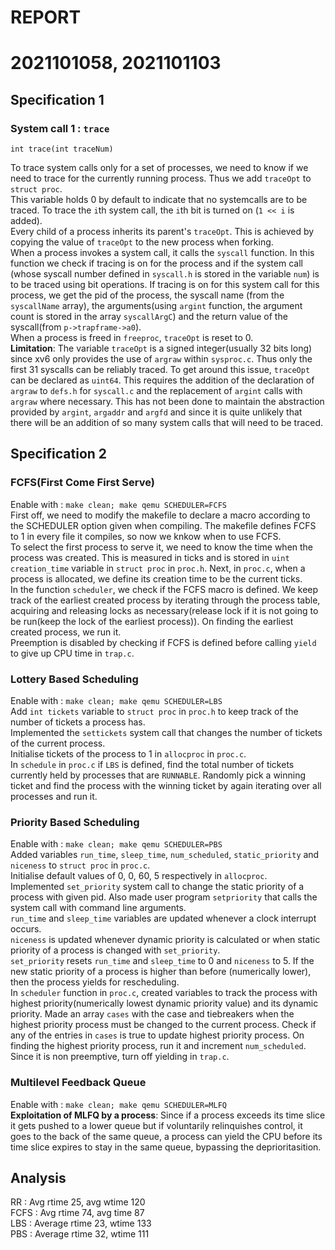 # REPORT
# 2021101058, 2021101103

## Specification 1
### System call 1 : `trace`  
`int trace(int traceNum)`

To trace system calls only for a set of processes, we need to know if we need to trace for the currently running process. Thus we add `traceOpt` to `struct proc`.  
This variable holds 0 by default to indicate that no systemcalls are to be traced. To trace the `i`th system call, the `i`th bit is turned on (`1 << i` is added).  
Every child of a process inherits its parent's `traceOpt`. This is achieved by copying the value of `traceOpt` to the new process when forking.  
When a process invokes a system call, it calls the `syscall` function. In this function we check if tracing is on for the process and if the system call (whose syscall number defined in `syscall.h` is stored in the variable `num`) is to be traced using bit operations. If tracing is on for this system call for this process, we get the pid of the process, the syscall name (from the `syscallName` array), the arguments(using `argint` function, the argument count is stored in the array `syscallArgC`) and the return value of the syscall(from `p->trapframe->a0`).  
When a process is freed in `freeproc`, `traceOpt` is reset to 0.  
**Limitation**: The variable `traceOpt` is a signed integer(usually 32 bits long) since xv6 only provides the use of `argraw` within `sysproc.c`. Thus only the first 31 syscalls can be reliably traced. To get around this issue, `traceOpt` can be declared as `uint64`. This requires the addition of the declaration of `argraw` to `defs.h` for `syscall.c` and the replacement of `argint` calls with `argraw` where necessary. This has not been done to maintain the abstraction provided by `argint`,  `argaddr` and `argfd` and since it is quite unlikely that there will be an addition of so many system calls that will need to be traced.  

## Specification 2  
### FCFS(First Come First Serve)  
Enable with : `make clean; make qemu SCHEDULER=FCFS`  
First off, we need to modify the makefile to declare a macro according to the SCHEDULER option given when compiling. The makefile defines FCFS to 1 in every file it compiles, so now we knkow when to use FCFS.  
To select the first process to serve it, we need to know the time when the process was created. This is measured in ticks and is stored in `uint creation_time` variable in `struct proc` in `proc.h`. Next, in `proc.c`, when a process is allocated, we define its creation time to be the current ticks.  
In the function `scheduler`, we check if the FCFS macro is defined. We keep track of the earliest created process by iterating through the process table, acquiring and releasing locks as necessary(release lock if it is not going to be run(keep the lock of the earliest process)). On finding the earliest created process, we run it.  
Preemption is disabled by checking if FCFS is defined before calling `yield` to give up CPU time in `trap.c`.  

### Lottery Based Scheduling
Enable with : `make clean; make qemu SCHEDULER=LBS`  
Add `int tickets` variable to `struct proc` in `proc.h` to keep track of the number of tickets a process has.  
Implemented the `settickets` system call that changes the number of tickets of the current process.  
Initialise tickets of the process to 1 in `allocproc` in `proc.c`.  
In `schedule` in `proc.c` if `LBS` is defined, find the total number of tickets currently held by processes that are `RUNNABLE`. Randomly pick a winning ticket and find the process with the winning ticket by again iterating over all processes and run it. 

### Priority Based Scheduling
Enable with : `make clean; make qemu SCHEDULER=PBS`  
Added variables `run_time`, `sleep_time`, `num_scheduled`, `static_priority` and `niceness` to `struct proc` in `proc.c`.  
Initialise default values of 0, 0, 60, 5 respectively in `allocproc`.  
Implemented `set_priority` system call to change the static priority of a process with given pid. Also made user program `setpriority` that calls the system call with command line arguments.  
`run_time` and `sleep_time` variables are updated whenever a clock interrupt occurs.  
`niceness` is updated whenever dynamic priority is calculated or when static priority of a process is changed with `set_priority`.  
`set_priority` resets `run_time` and `sleep_time` to 0 and `niceness` to 5. If the new static priority of a process is higher than before (numerically lower), then the process yields for rescheduling.  
In `scheduler` function in `proc.c`, created variables to track the process with highest priority(numerically lowest dynamic priority value) and its dynamic priority. Made an array `cases` with the case and tiebreakers when the highest priority process must be changed to the current process. Check if any of the entries in `cases` is true to update highest priority process. On finding the highest priority process, run it and increment `num_scheduled`.    
Since it is non preemptive, turn off yielding in `trap.c`.  

### Multilevel Feedback Queue
Enable with : `make clean; make qemu SCHEDULER=MLFQ`  
**Exploitation of MLFQ by a process**: Since if a process exceeds its time slice it gets pushed to a lower queue but if voluntarily relinquishes control, it goes to the back of the same queue, a process can yield the CPU before its time slice expires to stay in the same queue, bypassing the deprioritasition. 

## Analysis  
RR : Avg rtime 25, avg wtime 120  
FCFS :  Avg rtime 74, avg time 87  
LBS : Average rtime 23,  wtime 133  
PBS : Average rtime 32,  wtime 111